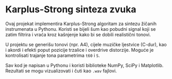 # Karplus-Strong sinteza zvuka

Ovaj projekat implementira Karplus-Strong algoritam za sintezu žičanih instrumenata u Pythonu. Koristi se bijeli šum kao pobudni signal koji se zatim filtrira i vraća kroz kašnjenje kako bi se dobili realistični tonovi.

U projektu se generišu tonovi (npr. A4), cijele muzičke ljestvice (C-dur), kao i akordi i efekti poput pozicije trzalice i overdrive distorzije. Moguće je kontrolisati trajanje tona parametrima `t60` i `S`.

Sav kod je napisan u Pythonu i koristi biblioteke NumPy, SciPy i Matplotlib. Rezultati se mogu vizualizovati i čuti kao `.wav` fajlovi.
